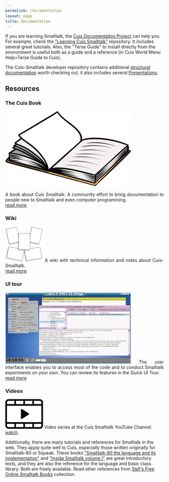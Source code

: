 ```yaml
---
permalink: /documentation
layout: page
title: Documentation
---
```


If you are learning Smalltalk, the [Cuis Documentation Project](http://github.com/DrCuis) can help you. For example, check the ["Learning Cuis Smalltalk"](https://github.com/DrCuis/Learning-Cuis) repository. It includes several great tutorials. Also, the "Terse Guide" to install directly from the environment is useful both as a guide and a reference (in Cuis World Menu Help>Terse Guide to Cuis). 

The Cuis-Smalltalk developer repository contains additional [structural documentation](https://github.com/Cuis-Smalltalk/Cuis-Smalltalk-Dev/tree/master/Documentation) worth checking out, it also includes several [Presentations](https://github.com/Cuis-Smalltalk/Cuis-Smalltalk-Dev/tree/master/Documentation/Presentations).

## Resources

<div class="row">
	<div class="col">
		<h3>The Cuis Book</h3>
		<img src="./assets/imgs/book.png" class="doc">
		<p align="justify">A book about Cuis Smalltalk. A community effort to bring documentation to people new to Smalltalk and even computer programming.
		<br><a href="https://cuis-smalltalk.github.io/TheCuisBook/">read more</a></p>
	</div>
	<div class="col">
		<h3>Wiki</h3>
		<p align="justify"><img src="./assets/imgs/wiki.png" class="doc" style="width:120px;">
		A wiki with technical information and notes about Cuis-Smalltalk.
		<br><a href="https://github.com/nmingotti/The-Cuis-CookBook/wiki">read more</a></p>
	</div>
</div>
<div class="row">
	<div class="col">
		<h3>UI tour</h3>
		<p align="justify"><img src="./assets/imgs/ui-tour.png" class="doc">
		The user interface enables you to access most of the code and to conduct Smalltalk experiments on your own. You can review its features in the Quick UI Tour.
		<br><a href="https://github.com/Cuis-Smalltalk/Learning-Cuis/blob/master/Quick-UI-Tour.md">read more</a></p>
	</div>
	<div class="col">
		<h3>Videos</h3>
		<p align="justify"><img src="./assets/imgs/video.png" class="doc" style="width: 120px;">
		Video series at the Cuis Smalltalk YouTube Channel.
		<br><a href="https://www.youtube.com/playlist?list=PLbevs6Mp0MMMaR5gSYzJQXQ56OplFSCJk">watch</a></p>
	</div>
</div>


Additionally, there are many tutorials and references for Smalltalk in the web. They apply quite well to Cuis, especially those written originally for Smalltalk-80 or Squeak. These books ["Smalltalk-80 the language and its implementation"](http://stephane.ducasse.free.fr/FreeBooks/BlueBook/Bluebook.pdf) and ["Inside Smalltalk volume I"](http://stephane.ducasse.free.fr/FreeBooks/InsideST/InsideSmalltalk.pdf) are great introductory texts, and they are also the reference for the language and basic class library. Both are freely available. Read other references from [Stef's Free Online Smalltalk Books](http://stephane.ducasse.free.fr/FreeBooks/) collection.

